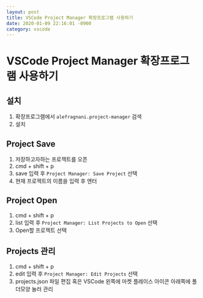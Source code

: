 ```yaml
---
layout: post
title: VSCode Project Manager 확장프로그램 사용하기
date: 2020-01-09 22:16:01 -0900
category: vscode
---
```


# VSCode Project Manager 확장프로그램 사용하기

## 설치
1. 확장프로그램에서 `alefragnani.project-manager` 검색
2. 설치

## Project Save
1. 저장하고자하는 프로젝트를 오픈
2. cmd + shift + p
3. save 입력 후 `Project Manager: Save Project` 선택
4. 현재 프로젝트의 이름을 입력 후 엔터

## Project Open
1. cmd + shift + p
2. list 입력 후 `Project Manager: List Projects to Open` 선택
3. Open할 프로젝트 선택

## Projects 관리
1. cmd + shift + p
2. edit 입력 후 `Project Manager: Edit Projects` 선택
3. projects.json 파일 편집
혹은
VSCode 왼쪽에 마켓 플레이스 아이콘 아래쪽에 폴더모양 눌러 관리
